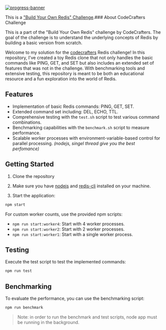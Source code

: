 [![progress-banner](https://backend.codecrafters.io/progress/redis/b26b2620-8a48-4af9-b624-3729b82c74a7)](https://app.codecrafters.io/users/HMarzban?r=2qF)

This is a 
["Build Your Own Redis" Challenge](https://codecrafters.io/challenges/redis).### About CodeCrafters Challenge

This is a part of the "Build Your Own Redis" challenge by CodeCrafters. The goal of the challenge is to understand the underlying concepts of Redis by building a basic version from scratch.

Welcome to my solution for the [codecrafters](https://app.codecrafters.io/) Redis challenge! In this repository, I've created a toy Redis clone that not only handles the basic commands like PING, GET, and SET but also includes an extended set of features that was not in the challenge. With benchmarking tools and extensive testing, this repository is meant to be both an educational resource and a fun exploration into the world of Redis.

## Features

- Implementation of basic Redis commands: PING, GET, SET.
- Extended command set including: DEL, ECHO, TTL.
- Comprehensive testing with the `test.sh` script to test various command combinations.
- Benchmarking capabilities with the `benchmark.sh` script to measure performance.
- Scalable worker processes with environment-variable-based control for parallel processing. _(nodejs, singel thread give you the best perfomance)_



## Getting Started

1. Clone the repository

3. Make sure you have [nodejs](https://nodejs.org/) and [redis-cli](https://redis.io/docs/ui/cli/) installed on your machine.

2. Start the application:

```sh
npm start
```

For custom worker counts, use the provided npm scripts:

- `npm run start:worker4`: Start with 4 worker processes.
- `npm run start:worker2`: Start with 2 worker processes.
- `npm run start:worker1`: Start with a single worker process.

## Testing

Execute the test script to test the implemented commands:

```sh
npm run test
```

## Benchmarking

To evaluate the performance, you can use the benchmarking script:

```sh
npm run benchmark
```

> Note: in order to run the benchmark and test scripts, node app must be running in the background.
